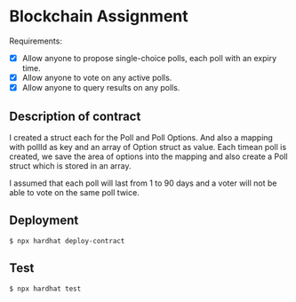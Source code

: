 # Blockchain Assignment

Requirements:
- [x] Allow anyone to propose single-choice polls, each poll with an expiry time.
- [x] Allow anyone to vote on any active polls.
- [x] Allow anyone to query results on any polls.

## Description of contract
I created a struct each for the Poll and Poll Options. And also a mapping with pollId as key and an array of Option struct as value. Each timean poll is created, we save the area of options into the mapping and also create a Poll struct which is stored in an array.

I assumed that each poll will last from 1 to 90 days and a voter will not be able to vote on the same poll twice. 

## Deployment
`$ npx hardhat deploy-contract`

## Test
`$ npx hardhat test`


